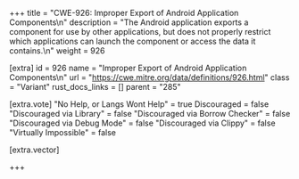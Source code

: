 +++
title = "CWE-926: Improper Export of Android Application Components\n"
description = "The Android application exports a component for use by other applications, but does not properly restrict which applications can launch the component or access the data it contains.\n"
weight = 926

[extra]
id = 926
name = "Improper Export of Android Application Components\n"
url = "https://cwe.mitre.org/data/definitions/926.html"
class = "Variant"
rust_docs_links = []
parent = "285"

[extra.vote]
"No Help, or Langs Wont Help" = true
Discouraged = false
"Discouraged via Library" = false
"Discouraged via Borrow Checker" = false
"Discouraged via Debug Mode" = false
"Discouraged via Clippy" = false
"Virtually Impossible" = false

[extra.vector]

+++